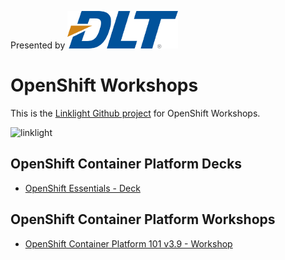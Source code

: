 Presented by ![DLT](images/DLT-Logo-Transparent_Small.png)

# OpenShift Workshops
This is the [Linklight Github project](https://github.com/network-automation/linklight) for OpenShift Workshops.

![linklight](images/linklight.png)

## OpenShift Container Platform Decks

- [OpenShift Essentials - Deck](decks/openshift-essentials.html)

## OpenShift Container Platform  Workshops

- [OpenShift Container Platform 101 v3.9 - Workshop](exercises/ansible_engine/README.md)  



